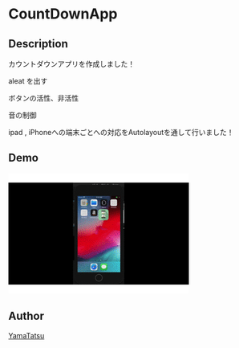 # CountDownApp
## Description
カウントダウンアプリを作成しました！

aleat を出す

ボタンの活性、非活性

音の制御

ipad , iPhoneへの端末ごとへの対応をAutolayoutを通して行いました！

## Demo
![demoだよ](https://github.com/YamaTatsu10969/Image_GIF_Movie/blob/master/image_gif/gif/countDown.gif)

## Author

[YamaTatsu](https://github.com/YamaTatsu10969)
